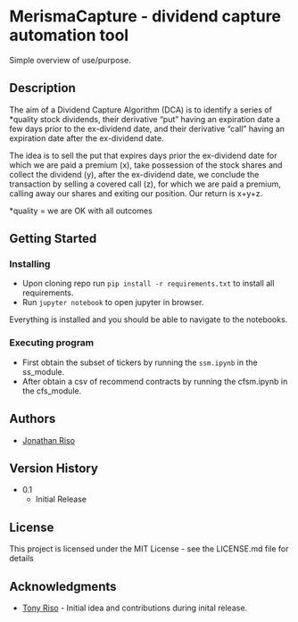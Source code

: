 # MerismaCapture - dividend capture automation tool

Simple overview of use/purpose.

## Description

The aim of a Dividend Capture Algorithm (DCA) is to identify a series of *quality stock dividends, their derivative “put” having an expiration date a few days prior to the ex-dividend date, and their derivative “call” having an expiration date after the ex-dividend date.

The idea is to sell the put that expires days prior the ex-dividend date for which we are paid a premium (x), take possession of the stock shares and collect the dividend (y), after the ex-dividend date, we conclude the transaction by selling a covered call (z), for which we are paid a premium, calling away our shares and exiting our position. Our return is x+y+z.

*quality = we are OK with all outcomes


## Getting Started

### Installing

* Upon cloning repo run `pip install -r requirements.txt` to install all requirements.
* Run `jupyter notebook` to open jupyter in browser.

Everything is installed and you should be able to navigate to the notebooks.

### Executing program

* First obtain the subset of tickers by running the `ssm.ipynb` in the ss_module.
* After obtain a csv of recommend contracts by running the cfsm.ipynb in the cfs_module.

## Authors

* [Jonathan Riso](https://github.com/Jonathan-Riso)

## Version History

* 0.1
    * Initial Release

## License

This project is licensed under the MIT License - see the LICENSE.md file for details

## Acknowledgments

* [Tony Riso](https://github.com/trisoheartrun) - Initial idea and contributions during inital release.